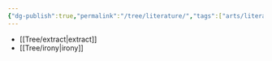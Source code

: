 ```yaml
---
{"dg-publish":true,"permalink":"/tree/literature/","tags":["arts/literature"],"created":"2022-10-31T22:36:04.945+08:00","updated":"2023-08-27T03:25:06.865+08:00"}
---
```



- [[Tree/extract\|extract]]
- [[Tree/irony\|irony]]